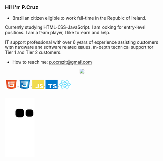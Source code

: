 ### Hi! I'm P.Cruz 

- Brazilian citizen eligible to work full-time in the Republic of Ireland.

Currently studying HTML-CSS-JavaScript. I am looking for entry-level positions.
I am a team player, I like to learn and help.

IT support professional with over 6 years of experience assisting customers with hardware and software related issues. In-depth technical support for Tier 1 and Tier 2 customers.
- How to reach me: p.ocruzit@gmail.com

<div align="center">
  <a href="https://github.com/Pamella30">
  <img height="180em" src="https://github-readme-stats.vercel.app/api?username=pamella30&show_icons=true&theme=dark&include_all_commits=true&count_private=true"/>
</div><br>
  
<div style="display: inline_block">
  <img align="center" alt="Rafa-HTML" height="30" width="40" src="https://raw.githubusercontent.com/devicons/devicon/master/icons/html5/html5-original.svg">
  <img align="center" alt="Rafa-CSS" height="30" width="40" src="https://raw.githubusercontent.com/devicons/devicon/master/icons/css3/css3-original.svg">
  <img align="center" alt="Rafa-Js" height="30" width="40" src="https://raw.githubusercontent.com/devicons/devicon/master/icons/javascript/javascript-plain.svg">
  <img align="center" alt="Rafa-Ts" height="30" width="40" src="https://raw.githubusercontent.com/devicons/devicon/master/icons/typescript/typescript-plain.svg">
  <img align="center" alt="Rafa-React" height="30" width="40" src="https://raw.githubusercontent.com/devicons/devicon/master/icons/react/react-original.svg">
<div><br>
  
 ![Snake animation](https://github.com/rafaballerini/rafaballerini/blob/output/github-contribution-grid-snake.svg)
  
